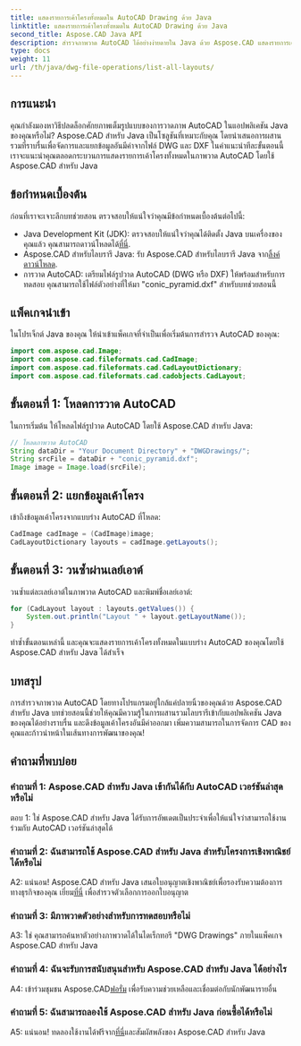 ```yaml
---
title: แสดงรายการเค้าโครงทั้งหมดใน AutoCAD Drawing ด้วย Java
linktitle: แสดงรายการเค้าโครงทั้งหมดใน AutoCAD Drawing ด้วย Java
second_title: Aspose.CAD Java API
description: สำรวจภาพวาด AutoCAD ได้อย่างง่ายดายใน Java ด้วย Aspose.CAD แสดงรายการเค้าโครงทั้งหมด ดึงข้อมูลอันมีค่า ดาวน์โหลดเดี๋ยวนี้เพื่อการบูรณาการที่ราบรื่น!
type: docs
weight: 11
url: /th/java/dwg-file-operations/list-all-layouts/
---
```

## การแนะนำ

คุณกำลังมองหาวิธีปลดล็อกศักยภาพเต็มรูปแบบของการวาดภาพ AutoCAD ในแอปพลิเคชัน Java ของคุณหรือไม่? Aspose.CAD สำหรับ Java เป็นโซลูชันที่เหมาะกับคุณ โดยนำเสนอการผสานรวมที่ราบรื่นเพื่อจัดการและแยกข้อมูลอันมีค่าจากไฟล์ DWG และ DXF ในคำแนะนำทีละขั้นตอนนี้ เราจะแนะนำคุณตลอดกระบวนการแสดงรายการเค้าโครงทั้งหมดในภาพวาด AutoCAD โดยใช้ Aspose.CAD สำหรับ Java

## ข้อกำหนดเบื้องต้น

ก่อนที่เราจะเจาะลึกบทช่วยสอน ตรวจสอบให้แน่ใจว่าคุณมีข้อกำหนดเบื้องต้นต่อไปนี้:
- Java Development Kit (JDK): ตรวจสอบให้แน่ใจว่าคุณได้ติดตั้ง Java บนเครื่องของคุณแล้ว คุณสามารถดาวน์โหลดได้[ที่นี่](https://www.oracle.com/java/technologies/javase-downloads.html).
-  Aspose.CAD สำหรับไลบรารี Java: รับ Aspose.CAD สำหรับไลบรารี Java จาก[ลิ้งค์ดาวน์โหลด](https://releases.aspose.com/cad/java/).
- การวาด AutoCAD: เตรียมไฟล์รูปวาด AutoCAD (DWG หรือ DXF) ให้พร้อมสำหรับการทดสอบ คุณสามารถใช้ไฟล์ตัวอย่างที่ให้มา "conic_pyramid.dxf" สำหรับบทช่วยสอนนี้

## แพ็คเกจนำเข้า

ในโปรเจ็กต์ Java ของคุณ ให้นำเข้าแพ็คเกจที่จำเป็นเพื่อเริ่มต้นการสำรวจ AutoCAD ของคุณ:

```java
import com.aspose.cad.Image;
import com.aspose.cad.fileformats.cad.CadImage;
import com.aspose.cad.fileformats.cad.CadLayoutDictionary;
import com.aspose.cad.fileformats.cad.cadobjects.CadLayout;
```

## ขั้นตอนที่ 1: โหลดการวาด AutoCAD

ในการเริ่มต้น ให้โหลดไฟล์รูปวาด AutoCAD โดยใช้ Aspose.CAD สำหรับ Java:

```java
// โหลดภาพวาด AutoCAD
String dataDir = "Your Document Directory" + "DWGDrawings/";
String srcFile = dataDir + "conic_pyramid.dxf";
Image image = Image.load(srcFile);
```

## ขั้นตอนที่ 2: แยกข้อมูลเค้าโครง

เข้าถึงข้อมูลเค้าโครงจากแบบร่าง AutoCAD ที่โหลด:

```java
CadImage cadImage = (CadImage)image;
CadLayoutDictionary layouts = cadImage.getLayouts();
```

## ขั้นตอนที่ 3: วนซ้ำผ่านเลย์เอาต์

วนซ้ำแต่ละเลย์เอาต์ในภาพวาด AutoCAD และพิมพ์ชื่อเลย์เอาต์:

```java
for (CadLayout layout : layouts.getValues()) {
    System.out.println("Layout " + layout.getLayoutName());
}
```

ทำซ้ำขั้นตอนเหล่านี้ และคุณจะแสดงรายการเค้าโครงทั้งหมดในแบบร่าง AutoCAD ของคุณโดยใช้ Aspose.CAD สำหรับ Java ได้สำเร็จ

## บทสรุป

การสำรวจภาพวาด AutoCAD โดยทางโปรแกรมอยู่ใกล้แค่ปลายนิ้วของคุณด้วย Aspose.CAD สำหรับ Java บทช่วยสอนนี้ช่วยให้คุณมีความรู้ในการผสานรวมไลบรารีเข้ากับแอปพลิเคชัน Java ของคุณได้อย่างราบรื่น และดึงข้อมูลเค้าโครงอันมีค่าออกมา เพิ่มความสามารถในการจัดการ CAD ของคุณและก้าวนำหน้าในเส้นทางการพัฒนาของคุณ!

## คำถามที่พบบ่อย

### คำถามที่ 1: Aspose.CAD สำหรับ Java เข้ากันได้กับ AutoCAD เวอร์ชันล่าสุดหรือไม่

ตอบ 1: ใช่ Aspose.CAD สำหรับ Java ได้รับการอัพเดตเป็นประจำเพื่อให้แน่ใจว่าสามารถใช้งานร่วมกับ AutoCAD เวอร์ชันล่าสุดได้

### คำถามที่ 2: ฉันสามารถใช้ Aspose.CAD สำหรับ Java สำหรับโครงการเชิงพาณิชย์ได้หรือไม่

 A2: แน่นอน! Aspose.CAD สำหรับ Java เสนอใบอนุญาตเชิงพาณิชย์เพื่อรองรับความต้องการทางธุรกิจของคุณ เยี่ยม[ที่นี่](https://purchase.aspose.com/buy) เพื่อสำรวจตัวเลือกการออกใบอนุญาต

### คำถามที่ 3: มีภาพวาดตัวอย่างสำหรับการทดสอบหรือไม่

A3: ใช่ คุณสามารถค้นหาตัวอย่างภาพวาดได้ในไดเร็กทอรี "DWG Drawings" ภายในแพ็คเกจ Aspose.CAD สำหรับ Java

### คำถามที่ 4: ฉันจะรับการสนับสนุนสำหรับ Aspose.CAD สำหรับ Java ได้อย่างไร

 A4: เข้าร่วมชุมชน Aspose.CAD[ฟอรั่ม](https://forum.aspose.com/c/cad/19) เพื่อรับความช่วยเหลือและเชื่อมต่อกับนักพัฒนารายอื่น

### คำถามที่ 5: ฉันสามารถลองใช้ Aspose.CAD สำหรับ Java ก่อนซื้อได้หรือไม่

 A5: แน่นอน! ทดลองใช้งานได้ฟรีจาก[ที่นี่](https://releases.aspose.com/)และสัมผัสพลังของ Aspose.CAD สำหรับ Java